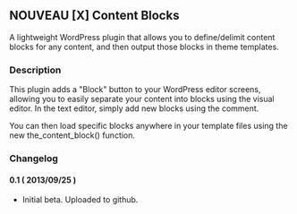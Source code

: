 ## NOUVEAU [X] Content Blocks ##

A lightweight WordPress plugin that allows you to define/delimit content blocks for any content, and then output those blocks in theme templates.

### Description ###

This plugin adds a "Block" button to your WordPress editor screens, allowing you to easily separate your content into blocks using the visual editor. In the text editor, simply add new blocks using the <!--block--> comment.

You can then load specific blocks anywhere in your template files using the new the_content_block() function.

### Changelog ###

#### 0.1 ( 2013/09/25 ) ####
* Initial beta. Uploaded to github.